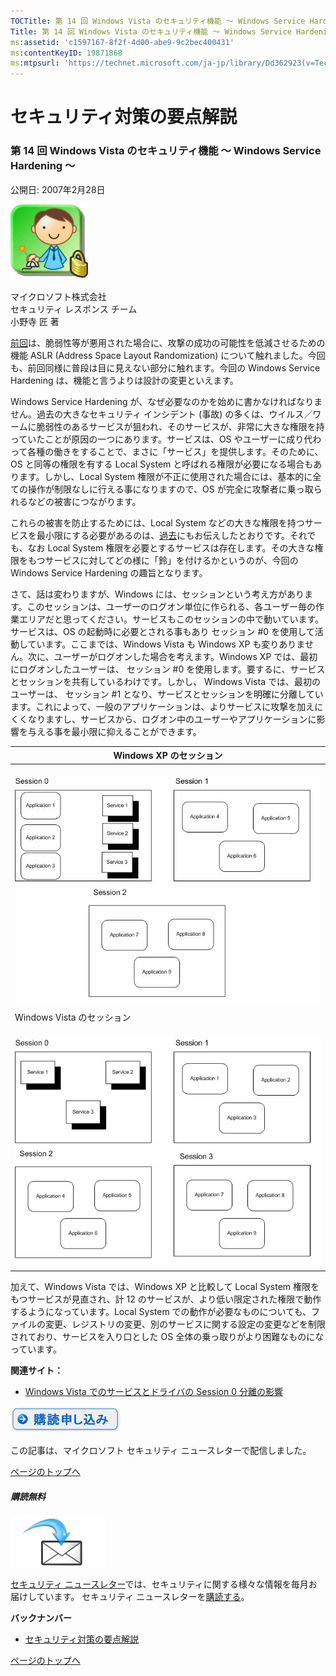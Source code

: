 ```yaml
---
TOCTitle: 第 14 回 Windows Vista のセキュリティ機能 ～ Windows Service Hardening ～
Title: 第 14 回 Windows Vista のセキュリティ機能 ～ Windows Service Hardening ～
ms:assetid: 'c1597167-8f2f-4d00-abe9-9c2bec400431'
ms:contentKeyID: 19871868
ms:mtpsurl: 'https://technet.microsoft.com/ja-jp/library/Dd362923(v=TechNet.10)'
---
```


セキュリティ対策の要点解説
==========================

### 第 14 回 Windows Vista のセキュリティ機能 ～ Windows Service Hardening ～

公開日: 2007年2月28日

![](images/Dd362923.SecPoint(ja-jp,TechNet.10).gif)

マイクロソフト株式会社  
セキュリティ レスポンス チーム  
小野寺 匠 著

[前回](https://technet.microsoft.com/ja-jp/library/16d06765-1084-4648-8cf6-773310e71786(v=TechNet.10))は、脆弱性等が悪用された場合に、攻撃の成功の可能性を低減させるための機能 ASLR (Address Space Layout Randomization) について触れました。今回も、前回同様に普段は目に見えない部分に触れます。今回の Windows Service Hardening は、機能と言うよりは設計の変更といえます。

Windows Service Hardening が、なぜ必要なのかを始めに書かなければなりません。過去の大きなセキュリティ インシデント (事故) の多くは、ウイルス／ワームに脆弱性のあるサービスが狙われ、そのサービスが、非常に大きな権限を持っていたことが原因の一つにあります。サービスは、OS やユーザーに成り代わって各種の働きをすることで、まさに「サービス」を提供します。そのために、OS と同等の権限を有する Local System と呼ばれる権限が必要になる場合もあります。しかし、Local System 権限が不正に使用された場合には、基本的に全ての操作が制限なしに行える事になりますので、OS が完全に攻撃者に乗っ取られるなどの被害につながります。

これらの被害を防止するためには、Local System などの大きな権限を持つサービスを最小限にする必要があるのは、[過去](https://technet.microsoft.com/ja-jp/library/8d709472-cfda-4fa0-aa4d-8118d90591fc(v=TechNet.10))にもお伝えしたとおりです。それでも、なお Local System 権限を必要とするサービスは存在します。その大きな権限をもつサービスに対してどの様に「鈴」を付けるかというのが、今回の Windows Service Hardening の趣旨となります。

さて、話は変わりますが、Windows には、セッションという考え方があります。このセッションは、ユーザーのログオン単位に作られる、各ユーザー毎の作業エリアだと思ってください。サービスもこのセッションの中で動いています。サービスは、OS の起動時に必要とされる事もあり セッション \#0 を使用して活動しています。ここまでは、Windows Vista も Windows XP も変りありません。次に、ユーザーがログオンした場合を考えます。Windows XP では、最初にログオンしたユーザーは、 セッション \#0 を使用します。要するに、サービスとセッションを共有しているわけです。しかし、 Windows Vista では、最初のユーザーは、 セッション \#1 となり、サービスとセッションを明確に分離しています。これによって、一般のアプリケーションは、よりサービスに攻撃を加えにくくなりますし、サービスから、ログオン中のユーザーやアプリケーションに影響を与える事を最小限に抑えることができます。

| Windows XP のセッション                                                                   |
|-------------------------------------------------------------------------------------------|
|   ![](images/Dd362923.secpoint0014_01(ja-jp,TechNet.10).gif) |
| Windows Vista のセッション                                                                |
|   ![](images/Dd362923.secpoint0014_02(ja-jp,TechNet.10).gif) |

加えて、Windows Vista では、Windows XP と比較して Local System 権限をもつサービスが見直され、計 12 のサービスが、より低い限定された権限で動作するようになっています。Local System での動作が必要なものについても、ファイルの変更、レジストリの変更、別のサービスに関する設定の変更などを制限されており、サービスを入り口とした OS 全体の乗っ取りがより困難なものになっています。

**関連サイト：**

-   [Windows Vista でのサービスとドライバの Session 0 分離の影響](http://www.microsoft.com/japan/whdc/system/vista/services.mspx)

[![](images/Dd362923.btn_reg_today(ja-jp,TechNet.10).jpg)](https://technet.microsoft.com/ja-jp/library/d2607610-3137-420b-9bbf-2552bec68922(v=TechNet.10))

この記事は、マイクロソフト セキュリティ ニュースレターで配信しました。

[](#mainsection)[ページのトップへ](#mainsection)

##### 購読無料

![](images/Dd362923.subscribe(ja-jp,TechNet.10).gif)

[セキュリティ ニュースレター](http://www.microsoft.com/japan/technet/security/secnews/default.mspx)では、セキュリティに関する様々な情報を毎月お届けしています。
セキュリティ ニュースレターを[購読する](https://technet.microsoft.com/ja-jp/library/d2607610-3137-420b-9bbf-2552bec68922(v=TechNet.10))。

**バックナンバー**
-   [セキュリティ対策の要点解説](https://technet.microsoft.com/ja-jp/library/f301b3b4-fdcc-43f8-846e-135538db4edf(v=TechNet.10))

[](#mainsection)[ページのトップへ](#mainsection)

